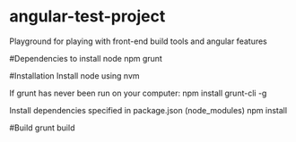 # angular-test-project
Playground for playing with front-end build tools and angular features

#Dependencies to install
node
npm
grunt

#Installation
Install node using nvm

If grunt has never been run on your computer:
npm install grunt-cli -g

Install dependencies specified in package.json (node_modules)
npm install

#Build
grunt build
